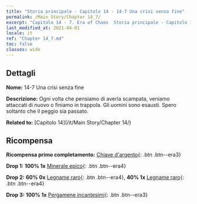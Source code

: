 ```yaml
---
title: "Storia principale - Capitolo 14 - 14-7 Una crisi senza fine"
permalink: /Main Story/Chapter 14_7/
excerpt: "Capitolo 14 - 7. Era of Chaos  Storia principale - Capitolo 14_7. 14-7 Una crisi senza fine"
last_modified_at: 2021-04-01
locale: it
ref: "Chapter 14_7.md"
toc: false
classes: wide
---
```


## Dettagli

 **Nome:** 14-7 Una crisi senza fine

 **Descrizione:** Ogni volta che pensiamo di averla scampata, veniamo attaccati di nuovo o finiamo in trappola. Gli uomini sono esausti. Spero soltanto che il peggio sia passato.

 **Related to:** [Capitolo 14](/it/Main Story/Chapter 14/)

## Ricompensa

 **Ricompensa primo completamento:** [Chiave d'argento](/it/Items/con_693/){: .btn .btn--era3}

 **Drop 1:** **100% 1x** [Minerale epico](/it/Items/mat_47/){: .btn .btn--era4}

 **Drop 2:** **60% 0x** [Legname raro](/it/Items/mat_41/){: .btn .btn--era4}, **40% 1x** [Legname raro](/it/Items/mat_41/){: .btn .btn--era4}

 **Drop 3:** **100% 1x** [Pergamene incantesimi](/it/Items/con_694/){: .btn .btn--era3}

